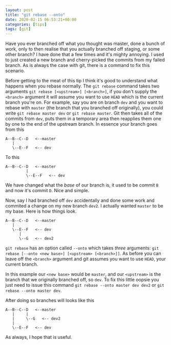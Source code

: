 ```yaml
---
layout: post
title: "git rebase --onto"
date: 2020-02-15 06:53:21+00:00
categories: [tips]
tags: [git]
---
```


Have you ever branched off what you thought was master, done a bunch of work, only to then realise that you actually branched off staging, or some other branch? I have done that a few times and it's mighty annoying. I used to just created a new branch and cherry-picked the commits from my failed branch. As is always the case with git, there is a command to fix this scenario.

Before getting to the meat of this tip I think it's good to understand what happens when you rebase normally. The `git rebase` command takes two arguments `git rebase [<upstream>] [<branch>]`, if you don't supply the `<branch>` argument it will assume you want to use `HEAD` which is the current branch you're on. For example, say you are on branch `dev` and you want to rebase with `master` (the branch that you branched off originally), you could write `git rebase master dev` or `git rebase master`. Git then takes all of the commits from `dev`, puts them in a temporary area then reapplies them one by one to the end of the upstream branch. In essence your branch goes from this

```
A--B--C--D   <--master
   |
   \--E--F   <-- dev
```
To this
```
A--B--C--D   <--master
         |
         \--E--F   <-- dev
```
We have changed what the _base_ of our branch is, it used to be commit `B` and now it's commit `D`. Nice and simple.

Now, say I had branched off `dev` accidentally and done some work and commited a change on my new branch `dev2`. I actually wanted `master` to be my base. Here is how things look.

```
A--B--C--D   <--master
   |
   \--E--F   <-- dev
      |
      \--G   <-- dev2
```
`git rebase` has an option called `--onto` which takes *three* arguments: `git rebase [--onto <new base>] [<upstream> [<branch>]]`. As before you can leave off the `<branch>` argument and git assumes you want to use `HEAD`, your current branch.

In this example our `<new base>` would be `master`, and our `<upstream>` is the branch that we originally branched off, so `dev`. To fix this little oopsie you just need to issue this command `git rebase --onto master dev dev2` or `git rebase --onto master dev`.

After doing so branches will looks like this
```
A--B--C--D   <--master
   |     |
   |     \--G   <-- dev2
   |
   \--E--F   <-- dev
```

As always, I hope that is useful.
